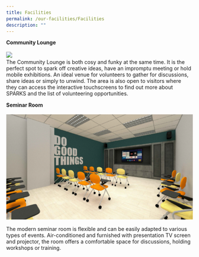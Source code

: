 ```yaml
---
title: Facilities
permalink: /our-facilities/Facilities
description: ""
---
```


**Community Lounge**<br>
<br>![](/images/Sparks%201.png)
<br>The Community Lounge is both cosy and funky at the same time. It is the perfect spot to spark off creative ideas, have an impromptu meeting or hold mobile exhibitions. An ideal venue for volunteers to gather for discussions, share ideas or simply to unwind.
The area is also open to visitors where they can access the interactive touchscreens to find out more about SPARKS and the list of volunteering opportunities. 


**Seminar Room**<br>
<br>![](/images/seminar%20room%201A.png)

The modern seminar room is flexible and can be easily adapted to various types of events. Air-conditioned and furnished with presentation TV screen and projector, the room offers a comfortable space for discussions, holding workshops or training.